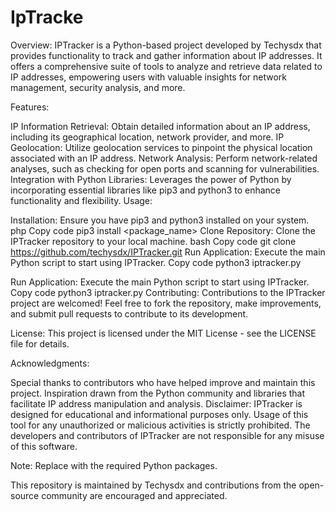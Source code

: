 # IpTracke
Overview:
IPTracker is a Python-based project developed by Techysdx that provides functionality to track and gather information about IP addresses. It offers a comprehensive suite of tools to analyze and retrieve data related to IP addresses, empowering users with valuable insights for network management, security analysis, and more.

Features:

IP Information Retrieval: Obtain detailed information about an IP address, including its geographical location, network provider, and more.
IP Geolocation: Utilize geolocation services to pinpoint the physical location associated with an IP address.
Network Analysis: Perform network-related analyses, such as checking for open ports and scanning for vulnerabilities.
Integration with Python Libraries: Leverages the power of Python by incorporating essential libraries like pip3 and python3 to enhance functionality and flexibility.
Usage:

Installation: Ensure you have pip3 and python3 installed on your system.
php
Copy code
pip3 install <package_name>
Clone Repository: Clone the IPTracker repository to your local machine.
bash
Copy code
git clone https://github.com/techysdx/IPTracker.git
Run Application: Execute the main Python script to start using IPTracker.
Copy code
python3 iptracker.py

Run Application: Execute the main Python script to start using IPTracker.
Copy code
python3 iptracker.py
Contributing:
Contributions to the IPTracker project are welcomed! Feel free to fork the repository, make improvements, and submit pull requests to contribute to its development.

License:
This project is licensed under the MIT License - see the LICENSE file for details.

Acknowledgments:

Special thanks to contributors who have helped improve and maintain this project.
Inspiration drawn from the Python community and libraries that facilitate IP address manipulation and analysis.
Disclaimer:
IPTracker is designed for educational and informational purposes only. Usage of this tool for any unauthorized or malicious activities is strictly prohibited. The developers and contributors of IPTracker are not responsible for any misuse of this software.

Note: Replace <pip and python3> with the required Python packages.

This repository is maintained by Techysdx and contributions from the open-source community are encouraged and appreciated.






